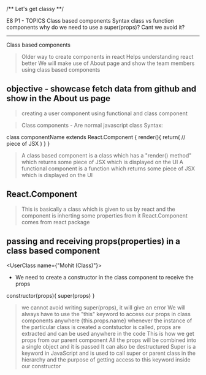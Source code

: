 /** Let's get classy **/

E8 P1 - TOPICS
Class based components
Syntax
class vs function components
why do we need to use a super(props)? Cant we avoid it?

---

Class based components

> Older way to create components in react
> Helps understanding react better
> We will make use of About page and show the team members using class based components

## objective - showcase fetch data from github and show in the About us page

> creating a user component using functional and class component

> Class components - Are normal javascript class
> Syntax:

class componentName extends React.Component {
render(){
return(
// piece of JSX
)
}
}

> A class based component is a class which has a "render() method" which returns some piece of JSX which is displayed on the UI
> A functional component is a function which returns some piece of JSX which is displayed on the UI

## React.Component

> This is basically a class which is given to us by react and the component is inherting some properties from it
> React.Component comes from react package

## passing and receiving props(properties) in a class based component

<UserClass name={"Mohit (Class)"}>

- We need to create a constructor in the class component to receive the props

constructor(props){
super(props)
}

> we cannot avoid writing super(props), it will give an error
> We will always have to use the "this" keyword to access our props in class components anywhere
> {this.props.name}
> whenever the instance of the particular class is created a contstuctor is called, props are extracted and can be used anywhere in the code
> This is how we get props from our parent component
> All the props will be combined into a single object and it is passed
> It can also be destructured
> Super is a keyword in JavaScript and is used to call super or parent class in the hierarchy and the purpose of getting access to this keyword inside our constructor
